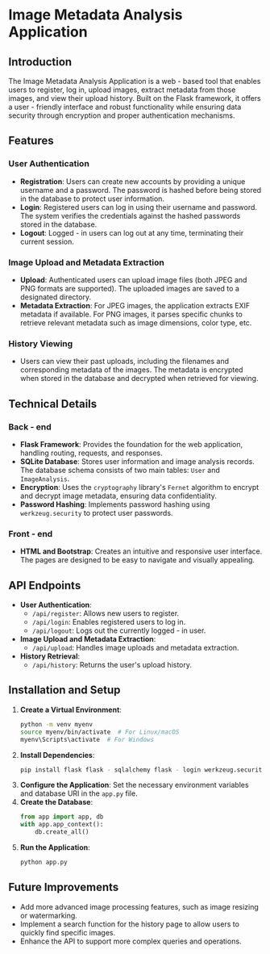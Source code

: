 # Image Metadata Analysis Application

## Introduction
The Image Metadata Analysis Application is a web - based tool that enables users to register, log in, upload images, extract metadata from those images, and view their upload history. Built on the Flask framework, it offers a user - friendly interface and robust functionality while ensuring data security through encryption and proper authentication mechanisms.

## Features

### User Authentication
- **Registration**: Users can create new accounts by providing a unique username and a password. The password is hashed before being stored in the database to protect user information.
- **Login**: Registered users can log in using their username and password. The system verifies the credentials against the hashed passwords stored in the database.
- **Logout**: Logged - in users can log out at any time, terminating their current session.

### Image Upload and Metadata Extraction
- **Upload**: Authenticated users can upload image files (both JPEG and PNG formats are supported). The uploaded images are saved to a designated directory.
- **Metadata Extraction**: For JPEG images, the application extracts EXIF metadata if available. For PNG images, it parses specific chunks to retrieve relevant metadata such as image dimensions, color type, etc.

### History Viewing
- Users can view their past uploads, including the filenames and corresponding metadata of the images. The metadata is encrypted when stored in the database and decrypted when retrieved for viewing.

## Technical Details

### Back - end
- **Flask Framework**: Provides the foundation for the web application, handling routing, requests, and responses.
- **SQLite Database**: Stores user information and image analysis records. The database schema consists of two main tables: `User` and `ImageAnalysis`.
- **Encryption**: Uses the `cryptography` library's `Fernet` algorithm to encrypt and decrypt image metadata, ensuring data confidentiality.
- **Password Hashing**: Implements password hashing using `werkzeug.security` to protect user passwords.

### Front - end
- **HTML and Bootstrap**: Creates an intuitive and responsive user interface. The pages are designed to be easy to navigate and visually appealing.

## API Endpoints
- **User Authentication**:
  - `/api/register`: Allows new users to register.
  - `/api/login`: Enables registered users to log in.
  - `/api/logout`: Logs out the currently logged - in user.
- **Image Upload and Metadata Extraction**:
  - `/api/upload`: Handles image uploads and metadata extraction.
- **History Retrieval**:
  - `/api/history`: Returns the user's upload history.

## Installation and Setup
1. **Create a Virtual Environment**:
   ```bash
   python -m venv myenv
   source myenv/bin/activate  # For Linux/macOS
   myenv\Scripts\activate  # For Windows
   ```
2. **Install Dependencies**:
   ```bash
   pip install flask flask - sqlalchemy flask - login werkzeug.security pillow cryptography
   ```
3. **Configure the Application**:
   Set the necessary environment variables and database URI in the `app.py` file.
4. **Create the Database**:
   ```python
   from app import app, db
   with app.app_context():
       db.create_all()
   ```
5. **Run the Application**:
   ```bash
   python app.py
   ```

## Future Improvements
- Add more advanced image processing features, such as image resizing or watermarking.
- Implement a search function for the history page to allow users to quickly find specific images.
- Enhance the API to support more complex queries and operations. 
